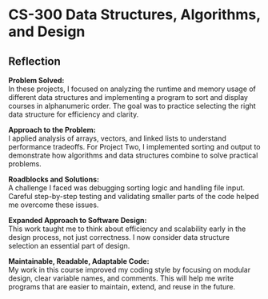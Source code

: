 # CS-300 Data Structures, Algorithms, and Design

## Reflection

**Problem Solved:**  
In these projects, I focused on analyzing the runtime and memory usage of different data structures and implementing a program to sort and display courses in alphanumeric order. The goal was to practice selecting the right data structure for efficiency and clarity.

**Approach to the Problem:**  
I applied analysis of arrays, vectors, and linked lists to understand performance tradeoffs. For Project Two, I implemented sorting and output to demonstrate how algorithms and data structures combine to solve practical problems.

**Roadblocks and Solutions:**  
A challenge I faced was debugging sorting logic and handling file input. Careful step-by-step testing and validating smaller parts of the code helped me overcome these issues.

**Expanded Approach to Software Design:**  
This work taught me to think about efficiency and scalability early in the design process, not just correctness. I now consider data structure selection an essential part of design.

**Maintainable, Readable, Adaptable Code:**  
My work in this course improved my coding style by focusing on modular design, clear variable names, and comments. This will help me write programs that are easier to maintain, extend, and reuse in the future.
